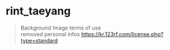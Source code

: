 # rint_taeyang

> Background Image terms of use\
removed personal infos
https://kr.123rf.com/license.php?type=standard

